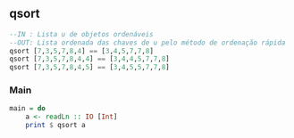 ## qsort
```hs
--IN : Lista u de objetos ordenáveis
--OUT: Lista ordenada das chaves de u pelo método de ordenação rápida
qsort [7,3,5,7,8,4] == [3,4,5,7,7,8]
qsort [7,3,5,7,8,4,4] == [3,4,4,5,7,7,8]
qsort [7,3,5,7,8,4,5] == [3,4,5,5,7,7,8]
```


<!--MAIN_BEGIN-->
### Main
```hs
main = do
    a <- readLn :: IO [Int]
    print $ qsort a

```
<!--MAIN_END-->

